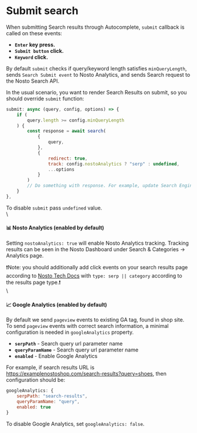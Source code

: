 # Submit search

When submitting Search results through Autocomplete, `submit` callback is called on these events:

* **`Enter` key press.**
* **`Submit button` click.**
* **`Keyword` click.**

By default `submit` checks if query/keyword length satisfies `minQueryLength`, sends `Search Submit event` to Nosto Analytics, and sends Search request to the Nosto Search API.

In the usual scenario, you want to render Search Results on submit, so you should override `submit` function:

```js
submit: async (query, config, options) => {
    if (
        query.length >= config.minQueryLength
    ) {
        const response = await search(
            {
                query,
            },
            {
                redirect: true,
                track: config.nostoAnalytics ? "serp" : undefined,
                ...options
            }
        )
        // Do something with response. For example, update Search Engine Results Page products state.
    }
},
```

To disable `submit` pass `undefined` value.\
\


#### 📊 Nosto Analytics (enabled by default)

Setting `nostoAnalytics: true` will enable Nosto Analytics tracking. Tracking results can be seen in the Nosto Dashboard under Search & Categories -> Analytics page.

❗Note: you should additionally add click events on your search results page according to [Nosto Tech Docs](https://docs.nosto.com/techdocs/apis/frontend/js-apis/search#search-product-keyword-click) with `type: serp || category` according to the results page type.❗\
\


#### 📈 Google Analytics (enabled by default)

By default we send `pageview` events to existing GA tag, found in shop site. To send `pageview` events with correct search information, a minimal configuration is needed in `googleAnalytics` property.

* **`serpPath`** - Search query url parameter name
* **`queryParamName`** - Search query url parameter name
* **`enabled`** - Enable Google Analytics

For example, if search results URL is https://examplenostoshop.com/search-results?query=shoes, then configuration should be:

```js
googleAnalytics: {
    serpPath: "search-results",
    queryParamName: "query",
    enabled: true
}
```

To disable Google Analytics, set `googleAnalytics: false`.
